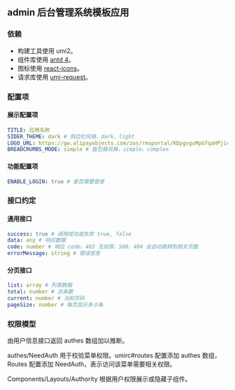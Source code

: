 ## admin 后台管理系统模板应用

### 依赖

* 构建工具使用 umi2。
* 组件库使用 [antd 4](https://ant.design/index-cn)。
* 图标使用 [react-icons](https://react-icons.netlify.com/#/icons/ai)。
* 请求库使用 [umi-request](https://github.com/umijs/umi-request)。

### 配置项

#### 展示配置项

```yaml
TITLE: 应用名称
SIDER_THEME: dark # 侧边栏风格，dark、light
LOGO_URL: https://gw.alipayobjects.com/zos/rmsportal/KDpgvguMpGfqaHPjicRK.svg # logo 图标地址
BREADCRUMBS_MODE: simple # 面包屑风格，simple、complex
```

#### 功能配置项

```yaml
ENABLE_LOGIN: true # 是否需要登录
```

### 接口约定

#### 通用接口

```yaml
success: true # 调用成功或失败 true, false
data: any # 响应数据
code: number # 响应 code。403 无权限，500，404 会自动跳转到相关页面
errorMessage: string # 错误信息
```

#### 分页接口

```yaml
list: array # 列表数据
total: number # 总条数
current: number # 当前页码
pageSize: number # 每页显示多少条
```

### 权限模型

由用户信息接口返回 authes 数组加以推断。

authes/NeedAuth 用于校验菜单权限。umirc#routes 配置添加 authes 数组，Routes 配置添加 NeedAuth，表示访问该菜单需要相关权限。

Components/Layouts/Authority 根据用户权限展示或隐藏子组件。
